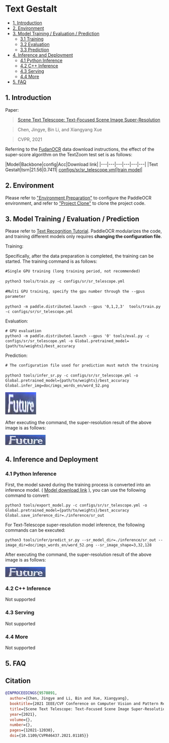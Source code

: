 # Text Gestalt

- [1. Introduction](#1)
- [2. Environment](#2)
- [3. Model Training / Evaluation / Prediction](#3)
    - [3.1 Training](#3-1)
    - [3.2 Evaluation](#3-2)
    - [3.3 Prediction](#3-3)
- [4. Inference and Deployment](#4)
    - [4.1 Python Inference](#4-1)
    - [4.2 C++ Inference](#4-2)
    - [4.3 Serving](#4-3)
    - [4.4 More](#4-4)
- [5. FAQ](#5)


<a name="1"></a>
## 1. Introduction

Paper:
> [Scene Text Telescope: Text-Focused Scene Image Super-Resolution](https://openaccess.thecvf.com/content/CVPR2021/papers/Chen_Scene_Text_Telescope_Text-Focused_Scene_Image_Super-Resolution_CVPR_2021_paper.pdf)

> Chen, Jingye, Bin Li, and Xiangyang Xue

> CVPR, 2021

Referring to the [FudanOCR](https://github.com/FudanVI/FudanOCR/tree/main/scene-text-telescope) data download instructions, the effect of the super-score algorithm on the TextZoom test set is as follows:

|Model|Backbone|config|Acc|Download link|
|---|---|---|---|---|---|
|Text Gestalt|tsrn|21.56|0.7411| [configs/sr/sr_telescope.yml](../../configs/sr/sr_telescope.yml)|[train model](https://paddleocr.bj.bcebos.com/Telescope_train.tar)|


<a name="2"></a>
## 2. Environment
Please refer to ["Environment Preparation"](./environment_en.md) to configure the PaddleOCR environment, and refer to ["Project Clone"](./clone_en.md) to clone the project code.


<a name="3"></a>
## 3. Model Training / Evaluation / Prediction

Please refer to [Text Recognition Tutorial](./recognition_en.md). PaddleOCR modularizes the code, and training different models only requires **changing the configuration file**.

Training:

Specifically, after the data preparation is completed, the training can be started. The training command is as follows:

```
#Single GPU training (long training period, not recommended)

python3 tools/train.py -c configs/sr/sr_telescope.yml

#Multi GPU training, specify the gpu number through the --gpus parameter

python3 -m paddle.distributed.launch --gpus '0,1,2,3'  tools/train.py -c configs/sr/sr_telescope.yml

```


Evaluation:

```
# GPU evaluation
python3 -m paddle.distributed.launch --gpus '0' tools/eval.py -c configs/sr/sr_telescope.yml -o Global.pretrained_model={path/to/weights}/best_accuracy
```

Prediction:

```
# The configuration file used for prediction must match the training

python3 tools/infer_sr.py -c configs/sr/sr_telescope.yml -o Global.pretrained_model={path/to/weights}/best_accuracy Global.infer_img=doc/imgs_words_en/word_52.png
```

![](../imgs_words_en/word_52.png)

After executing the command, the super-resolution result of the above image is as follows:

![](../imgs_results/sr_word_52.png)

<a name="4"></a>
## 4. Inference and Deployment

<a name="4-1"></a>
### 4.1 Python Inference

First, the model saved during the training process is converted into an inference model. ( [Model download link](https://paddleocr.bj.bcebos.com/Telescope_train.tar) ), you can use the following command to convert:

```shell
python3 tools/export_model.py -c configs/sr/sr_telescope.yml -o Global.pretrained_model={path/to/weights}/best_accuracy Global.save_inference_dir=./inference/sr_out
```

For Text-Telescope super-resolution model inference, the following commands can be executed:

```
python3 tools/infer/predict_sr.py --sr_model_dir=./inference/sr_out --image_dir=doc/imgs_words_en/word_52.png --sr_image_shape=3,32,128

```

After executing the command, the super-resolution result of the above image is as follows:

![](../imgs_results/sr_word_52.png)


<a name="4-2"></a>
### 4.2 C++ Inference

Not supported

<a name="4-3"></a>
### 4.3 Serving

Not supported

<a name="4-4"></a>
### 4.4 More

Not supported

<a name="5"></a>
## 5. FAQ


## Citation

```bibtex
@INPROCEEDINGS{9578891,
  author={Chen, Jingye and Li, Bin and Xue, Xiangyang},
  booktitle={2021 IEEE/CVF Conference on Computer Vision and Pattern Recognition (CVPR)}, 
  title={Scene Text Telescope: Text-Focused Scene Image Super-Resolution}, 
  year={2021},
  volume={},
  number={},
  pages={12021-12030},
  doi={10.1109/CVPR46437.2021.01185}}
```
